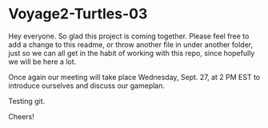 # Voyage2-Turtles-03


Hey everyone. So glad this project is coming together. Please feel free to add a change to this readme, or throw another file in under another folder, just so we can all get in the habit of working with this repo, since hopefully we will be here a lot.

Once again our meeting will take place Wednesday, Sept. 27, at 2 PM EST to introduce ourselves and discuss our gameplan. 

Testing git.

Cheers!
